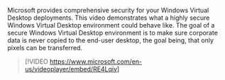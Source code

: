 Microsoft provides comprehensive security for your Windows Virtual Desktop deployments. This video demonstrates what a highly secure Windows Virtual Desktop environment could behave like. The goal of a secure Windows Virtual Desktop environment is to make sure corporate data is never copied to the end-user desktop, the goal being, that only pixels can be transferred.



> [!VIDEO https://www.microsoft.com/en-us/videoplayer/embed/RE4Lqiv]

